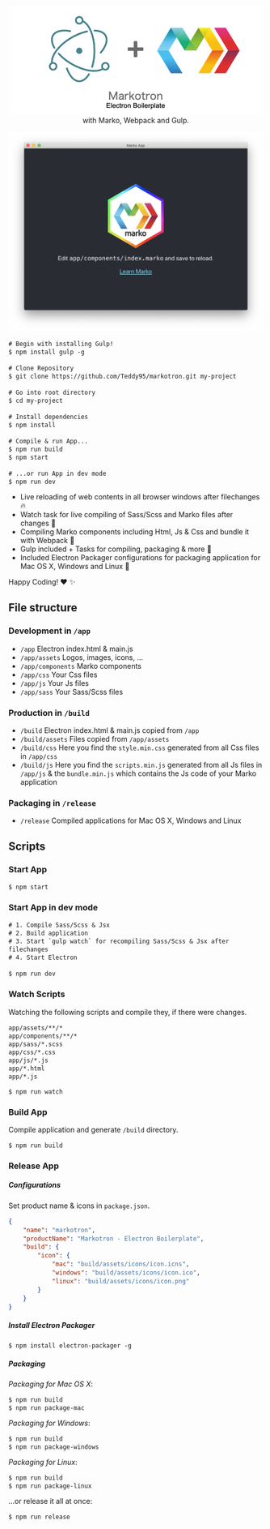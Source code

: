 <p align="center">
	<img src="app/assets/repo-header.jpg" alt="" />
	<span>with Marko, Webpack and Gulp.</span>
</p>

![Marko App Electron Window](app/assets/app-window.png)

```shell
# Begin with installing Gulp!
$ npm install gulp -g

# Clone Repository
$ git clone https://github.com/Teddy95/markotron.git my-project

# Go into root directory
$ cd my-project

# Install dependencies
$ npm install

# Compile & run App...
$ npm run build
$ npm start

# ...or run App in dev mode
$ npm run dev
```

- Live reloading of web contents in all browser windows after filechanges :fire:
- Watch task for live compiling of Sass/Scss and Marko files after changes :dizzy:
- Compiling Marko components including Html, Js & Css and bundle it with Webpack :crystal_ball:
- Gulp included + Tasks for compiling, packaging & more :wine_glass:
- Included Electron Packager configurations for packaging application for Mac OS X, Windows and Linux :gift:

Happy Coding! :heart: :sparkles:

## File structure

### Development in `/app`

- `/app` Electron index.html & main.js
- `/app/assets` Logos, images, icons, ...
- `/app/components` Marko components
- `/app/css` Your Css files
- `/app/js` Your Js files
- `/app/sass` Your Sass/Scss files

### Production in `/build`

- `/build` Electron index.html & main.js copied from `/app`
- `/build/assets` Files copied from `/app/assets`
- `/build/css` Here you find the `style.min.css` generated from all Css files in `/app/css`
- `/build/js` Here you find the `scripts.min.js` generated from all Js files in `/app/js` & the `bundle.min.js` which contains the Js code of your Marko application

### Packaging in `/release`

- `/release` Compiled applications for Mac OS X, Windows and Linux

## Scripts

### Start App

```shell
$ npm start
```

### Start App in dev mode

```shell
# 1. Compile Sass/Scss & Jsx
# 2. Build application
# 3. Start `gulp watch` for recompiling Sass/Scss & Jsx after filechanges
# 4. Start Electron

$ npm run dev
```

### Watch Scripts

Watching the following scripts and compile they, if there were changes.

```
app/assets/**/*
app/components/**/*
app/sass/*.scss
app/css/*.css
app/js/*.js
app/*.html
app/*.js
```

```shell
$ npm run watch
```

### Build App

Compile application and generate `/build` directory.

```shell
$ npm run build
```

### Release App

##### Configurations

Set product name & icons in `package.json`.

```json
{
	"name": "markotron",
	"productName": "Markotron - Electron Boilerplate",
	"build": {
		"icon": {
			"mac": "build/assets/icons/icon.icns",
			"windows": "build/assets/icons/icon.ico",
			"linux": "build/assets/icons/icon.png"
		}
	}
}
```

##### Install Electron Packager

```shell
$ npm install electron-packager -g
```

##### Packaging

_Packaging for Mac OS X_:

```shell
$ npm run build
$ npm run package-mac
```

_Packaging for Windows_:

```shell
$ npm run build
$ npm run package-windows
```

_Packaging for Linux_:

```shell
$ npm run build
$ npm run package-linux
```

...or release it all at once:

```shell
$ npm run release
```
